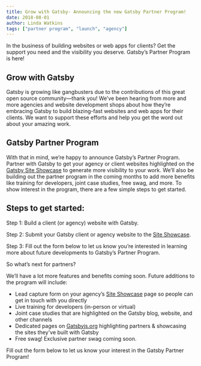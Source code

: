 ```yaml
---
title: Grow with Gatsby- Announcing the new Gatsby Partner Program!
date: 2018-08-01
author: Linda Watkins
tags: ["partner program", "launch", "agency"]
---
```


In the business of building websites or web apps for clients? Get the support you need and the visibility you deserve. Gatsby’s Partner Program is here!

## Grow with Gatsby

Gatsby is growing like gangbusters due to the contributions of this great open source community—thank you! We’ve been hearing from more and more agencies and website development shops about how they’re embracing Gatsby to build blazing-fast websites and web apps for their clients. We want to support these efforts and help you get the word out about your amazing work.

## Gatsby Partner Program

With that in mind, we’re happy to announce Gatsby’s Partner Program. Partner with Gatsby to get your agency or client websites highlighted on the [Gatsby Site Showcase](/showcase/) to generate more visibility to your work. We’ll also be building out the partner program in the coming months to add more benefits like training for developers, joint case studies, free swag, and more. To show interest in the program, there are a few simple steps to get started.

## Steps to get started:

Step 1: Build a client (or agency) website with Gatsby.

Step 2: Submit your Gatsby client or agency website to the [Site Showcase](/contributing/site-showcase-submissions/).

Step 3: Fill out the form below to let us know you’re interested in learning more about future developments to Gatsby’s Partner Program.

So what’s next for partners?

We’ll have a lot more features and benefits coming soon. Future additions to the program will include:

- Lead capture form on your agency’s [Site Showcase](/showcase/) page so people can get in touch with you directly
- Live training for developers (in-person or virtual)
- Joint case studies that are highlighted on the Gatsby blog, website, and other channels
- Dedicated pages on [Gatsbyjs.org](https://github.com/gatsbyjs/rfcs/blob/8bb84d8a4ed495678ae76645f940a03ad562a7d1/text/0008--individual-agency-company-pages.md#agency-pages) highlighting partners & showcasing the sites they've built with Gatsby
- Free swag! Exclusive partner swag coming soon.

Fill out the form below to let us know your interest in the Gatsby Partner Program!

<hubspot-form portal-id="4731712" form-id="bbad5044-d31d-4473-bd57-62cb64fdc811" sfdc-campaign-id="701f4000000VDrYAAW"></hubspot-form>

